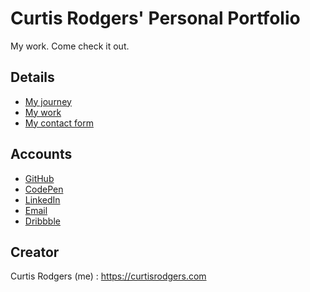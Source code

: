 # Curtis Rodgers' Personal Portfolio

My work. Come check it out.

## Details

- [My journey](https://curtisrodgers.com/dist/index.html#/about)
- [My work](https://curtisrodgers.com/dist/index.html#/work)
- [My contact form](https://curtisrodgers.com/dist/index.html#/contact)

## Accounts

- [GitHub](https://github.com/C-Rodg)
- [CodePen](https://codepen.io/crodg/)
- [LinkedIn](https://www.linkedin.com/in/crodg/)
- [Email](mailto:rodgersbc@gmail.com)
- [Dribbble](https://dribbble.com/Kobaine)

## Creator

Curtis Rodgers (me) : https://curtisrodgers.com
